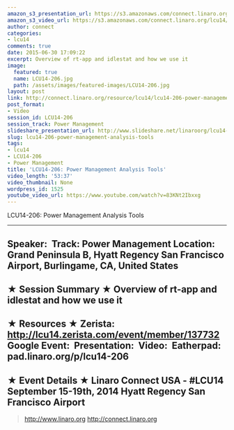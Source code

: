 ```yaml
---
amazon_s3_presentation_url: https://s3.amazonaws.com/connect.linaro.org/hkg15/Videos/09-16-Tuesday/LCU14-206.pdf
amazon_s3_video_url: https://s3.amazonaws.com/connect.linaro.org/lcu14/videos/09-16-Tuesday/LCU14-206-+Power+Management+Analysis+Tools.mp4
author: connect
categories:
- lcu14
comments: true
date: 2015-06-30 17:09:22
excerpt: Overview of rt-app and idlestat and how we use it
image:
  featured: true
  name: LCU14-206.jpg
  path: /assets/images/featured-images/LCU14-206.jpg
layout: post
link: http://connect.linaro.org/resource/lcu14/lcu14-206-power-management-analysis-tools/
post_format:
- Video
session_id: LCU14-206
session_track: Power Management
slideshare_presentation_url: http://www.slideshare.net/linaroorg/lcu14-206-tools-to-analyse-scheduling-behaviour-and-its-impact-on-power-management
slug: lcu14-206-power-management-analysis-tools
tags:
- lcu14
- LCU14-206
- Power Management
title: 'LCU14-206: Power Management Analysis Tools'
video_length: '53:37'
video_thumbnail: None
wordpress_id: 1525
youtube_video_url: https://www.youtube.com/watch?v=83KNt2Ibxxg
---
```


LCU14-206: Power Management Analysis Tools

---------------------------------------------------

Speaker: 
Track: Power Management
Location: Grand Peninsula B, Hyatt Regency San Francisco Airport, Burlingame, CA, United States
---------------------------------------------------

★ Session Summary ★
Overview of rt-app and idlestat and how we use it
---------------------------------------------------

★ Resources ★
Zerista: http://lcu14.zerista.com/event/member/137732
Google Event: 
Presentation: 
Video: 
Eatherpad: pad.linaro.org/p/lcu14-206
---------------------------------------------------

★ Event Details ★
Linaro Connect USA - #LCU14
September 15-19th, 2014
Hyatt Regency San Francisco Airport
---------------------------------------------------

> http://www.linaro.org
> http://connect.linaro.org
